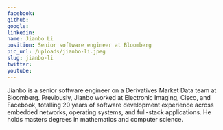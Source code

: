 ```yaml
---
facebook: 
github: 
google: 
linkedin: 
name: Jianbo Li
position: Senior software engineer at Bloomberg
pic_url: /uploads/jianbo-li.jpeg
slug: jianbo-li
twitter: 
youtube: 
---
```

<p>Jianbo&nbsp;is a senior software engineer on a Derivatives Market Data team at Bloomberg. Previously, Jianbo worked at Electronic Imaging, Cisco, and Facebook, totalling 20 years of software development experience across embedded networks, operating systems, and full-stack applications. He holds masters degrees in mathematics and computer science.</p>
